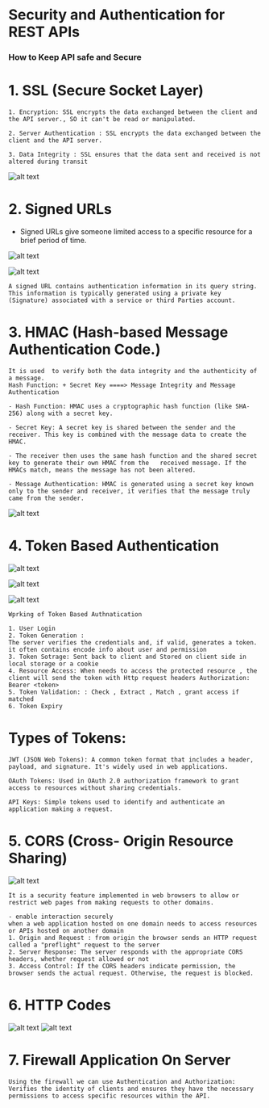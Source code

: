 
# 
# Security and Authentication for REST  APIs

### How to Keep API safe and Secure 

# 1. SSL (Secure Socket Layer)
```
1. Encryption: SSL encrypts the data exchanged between the client and the API server., SO it can't be read or manipulated.

2. Server Authentication : SSL encrypts the data exchanged between the client and the API server.

3. Data Integrity : SSL ensures that the data sent and received is not altered during transit
```
![alt text](<Screenshot 2025-01-04 035927.png>)

# 2. Signed URLs
- Signed URLs give someone limited access to a specific resource for a brief period of time. 

![alt text](<Screenshot 2025-01-04 035945.png>)

![alt text](<Screenshot 2025-01-04 040018.png>)

```
A signed URL contains authentication information in its query string. This information is typically generated using a private key (Signature) associated with a service or third Parties account. 
```

# 3. HMAC (Hash-based Message Authentication Code.)
```
It is used  to verify both the data integrity and the authenticity of a message.
Hash Function: + Secret Key ====> Message Integrity and Message Authentication

- Hash Function: HMAC uses a cryptographic hash function (like SHA-256) along with a secret key.

- Secret Key: A secret key is shared between the sender and the receiver. This key is combined with the message data to create the HMAC.

- The receiver then uses the same hash function and the shared secret key to generate their own HMAC from the   received message. If the HMACs match, means the message has not been altered.

- Message Authentication: HMAC is generated using a secret key known only to the sender and receiver, it verifies that the message truly came from the sender.
```
![alt text](<Screenshot 2025-01-04 040115.png>)

# 4. Token Based Authentication 
![alt text](<Screenshot 2025-01-04 040132.png>)

![alt text](<Screenshot 2025-01-04 040151.png>)

![alt text](<Screenshot 2025-01-04 040223.png>)

```
Wprking of Token Based Authnatication

1. User Login 
2. Token Generation : 
The server verifies the credentials and, if valid, generates a token. it often contains encode info about user and permission
3. Token Sotrage: Sent back to client and Stored on client side in local storage or a cookie
4. Resource Access: When needs to access the protected resource , the client will send the token with Http request headers Authorization: Bearer <token>
5. Token Validation: : Check , Extract , Match , grant access if matched 
6. Token Expiry
```
# Types of Tokens:
~~~
JWT (JSON Web Tokens): A common token format that includes a header, payload, and signature. It's widely used in web applications.

OAuth Tokens: Used in OAuth 2.0 authorization framework to grant access to resources without sharing credentials.

API Keys: Simple tokens used to identify and authenticate an application making a request.
~~~

# 5.  CORS (Cross- Origin Resource Sharing)
![alt text](<Screenshot 2025-01-04 040349.png>)
~~~
It is a security feature implemented in web browsers to allow or restrict web pages from making requests to other domains.

- enable interaction securely 
when a web application hosted on one domain needs to access resources or APIs hosted on another domain
1. Origin and Request : from origin the browser sends an HTTP request called a "preflight" request to the server
2. Server Response: The server responds with the appropriate CORS headers, whether request allowed or not
3. Access Control: If the CORS headers indicate permission, the browser sends the actual request. Otherwise, the request is blocked.

~~~

# 6. HTTP  Codes 

![alt text](<Screenshot 2025-01-04 040257.png>)
![alt text](<Screenshot 2025-01-04 040309.png>)

# 7. Firewall Application On Server 
```
Using the firewall we can use Authentication and Authorization: 
Verifies the identity of clients and ensures they have the necessary permissions to access specific resources within the API.

```